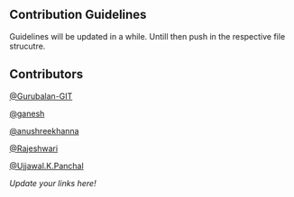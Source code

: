 ## Contribution Guidelines 

Guidelines will be updated in a while. Untill then push in the respective file strucutre. 

## Contributors 
[@Gurubalan-GIT](https://github.com/Gurubalan-GIT)

[@ganesh](https://github.com/ganesh-sadanala)

[@anushreekhanna](https://github.com/anushreekhanna)

[@Rajeshwari](https://github.com/Yorunome)

[@Ujjawal.K.Panchal](https://github.com/Ujjawal-K-Panchal)

*Update your links here!*
 
